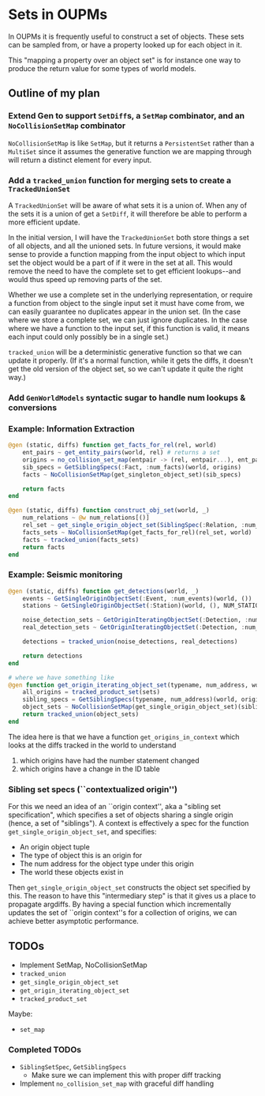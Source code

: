 # Sets in OUPMs

In OUPMs it is frequently useful to construct a set of objects.
These sets can be sampled from, or have a property looked up for
each object in it.

This "mapping a property over an object set" is for instance one way
to produce the return value for some types of world models.

## Outline of my plan

### Extend Gen to support `SetDiff`s, a `SetMap` combinator, and an `NoCollisionSetMap` combinator

`NoCollisionSetMap` is like `SetMap`, but it returns a `PersistentSet` rather than a `MultiSet` since
it assumes the generative function we are mapping through will return a distinct element for every
input.

### Add a `tracked_union` function for merging sets to create a `TrackedUnionSet`

A `TrackedUnionSet` will be aware of what sets it is a union of.  When any of the
sets it is a union of get a `SetDiff`, it will therefore be able to perform a more efficient update.

In the initial version, I will have the `TrackedUnionSet` both store things a set
of all objects, and all the unioned sets.  In future versions, it would make sense to provide
a function mapping from the input object to which input set the object would be a part of
if it were in the set at all.  This would remove the need to have the complete set
to get efficient lookups--and would thus speed up removing parts of the set.

Whether we use a complete set in the underlying representation, or require a function from object
to the single input set it must have come from, we can easily guarantee no duplicates appear in the
union set.  (In the case where we store a complete set, we can just ignore duplicates.  In the case
where we have a function to the input set, if this function is valid, it means each input
could only possibly be in a single set.)

`tracked_union` will be a deterministic generative function so that we can update it
properly.  (If it's a normal function, while it gets the diffs, it doesn't get the old
version of the object set, so we can't update it quite the right way.)

### Add `GenWorldModels` syntactic sugar to handle num lookups & conversions

### Example: Information Extraction

```julia
@gen (static, diffs) function get_facts_for_rel(rel, world)
    ent_pairs ~ get_entity_pairs(world, rel) # returns a set
    origins = no_collision_set_map(entpair -> (rel, entpair...), ent_pairs)
    sib_specs = GetSiblingSpecs(:Fact, :num_facts)(world, origins)
    facts ~ NoCollisionSetMap(get_singleton_object_set)(sib_specs)

    return facts
end

@gen (static, diffs) function construct_obj_set(world, _)
    num_relations ~ @w num_relations[()]
    rel_set ~ get_single_origin_object_set(SiblingSpec(:Relation, :num_relations)(world, ()))
    facts_sets ~ NoCollisionSetMap(get_facts_for_rel)(rel_set, world)
    facts ~ tracked_union(facts_sets)
    return facts
end
```

### Example: Seismic monitoring

```julia
@gen (static, diffs) function get_detections(world, _)
    events ~ GetSingleOriginObjectSet(:Event, :num_events)(world, ())
    stations ~ GetSingleOriginObjectSet(:Station)(world, (), NUM_STATIONS)

    noise_detection_sets ~ GetOriginIteratingObjectSet(:Detection, :num_noise_detections)(world, stations)
    real_detection_sets ~ GetOriginIteratingObjectSet(:Detection, :num_real_detections)(world, events, stations)

    detections = tracked_union(noise_detections, real_detections)

    return detections
end

# where we have something like
@gen function get_origin_iterating_object_set(typename, num_address, world, sets...)
    all_origins = tracked_product_set(sets)
    sibling_specs = GetSiblingSpecs(typename, num_address)(world, origins)
    object_sets ~ NoCollisionSetMap(get_single_origin_object_set)(sibling_specs)
    return tracked_union(object_sets)
end
```

The idea here is that we have a function `get_origins_in_context` which looks at the diffs tracked in
the world to understand
1. which origins have had the number statement changed
2. which origins have a change in the ID table

### Sibling set specs (``contextualized origin'')

For this we need an idea of an ``origin context'', aka a "sibling set specification",
which specifies a set of objects sharing a single origin (hence, a set of "siblings").
A context is effectively a spec for the function `get_single_origin_object_set`,
and specifies:
- An origin object tuple
- The type of object this is an origin for
- The num address for the object type under this origin
- The world these objects exist in

Then `get_single_origin_object_set` constructs the object
set specified by this.  The reason to have this "intermediary step"
is that it gives us a place to propagate argdiffs.  By having a special
function which incrementally updates the set of ``origin context''s for
a collection of origins, we can achieve better asymptotic performance.

## TODOs
- Implement SetMap, NoCollisionSetMap
- `tracked_union`
- `get_single_origin_object_set`
- `get_origin_iterating_object_set`
- `tracked_product_set`

Maybe:
- `set_map`

### Completed TODOs
- `SiblingSetSpec`, `GetSiblingSpecs`
  - Make sure we can implement this with proper diff tracking
- Implement `no_collision_set_map` with graceful diff handling